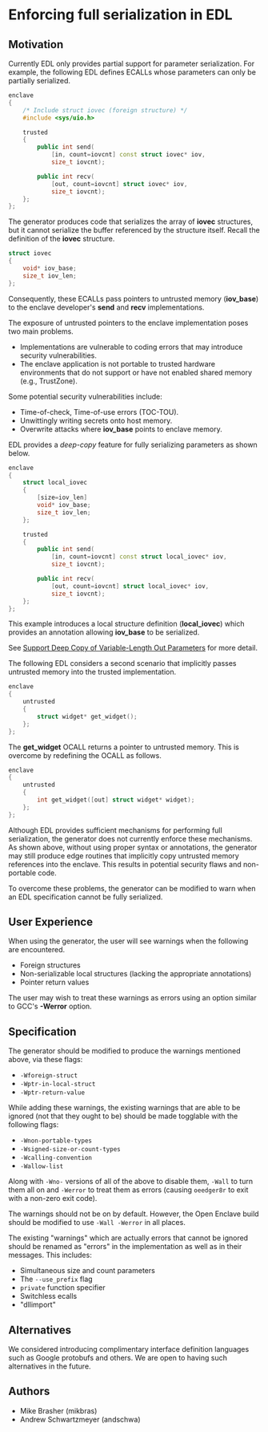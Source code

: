 Enforcing full serialization in EDL
===================================

Motivation
----------

Currently EDL only provides partial support for parameter serialization. For
example, the following EDL defines ECALLs whose parameters can only be
partially serialized.

```c++
enclave
{
    /* Include struct iovec (foreign structure) */
    #include <sys/uio.h>

    trusted
    {
        public int send(
            [in, count=iovcnt] const struct iovec* iov,
            size_t iovcnt);

        public int recv(
            [out, count=iovcnt] struct iovec* iov,
            size_t iovcnt);
    };
};
```

The generator produces code that serializes the array of **iovec**
structures, but it cannot serialize the buffer referenced by the structure
itself. Recall the definition of the **iovec** structure.

```c++
struct iovec
{
    void* iov_base;
    size_t iov_len;
};
```

Consequently, these ECALLs pass pointers to untrusted memory (**iov_base**) to
the enclave developer's **send** and **recv** implementations.

The exposure of untrusted pointers to the enclave implementation poses two main
problems.

- Implementations are vulnerable to coding errors that may introduce security
  vulnerabilities.
- The enclave application is not portable to trusted hardware environments
  that do not support or have not enabled shared memory (e.g., TrustZone).

Some potential security vulnerabilities include:

- Time-of-check, Time-of-use errors (TOC-TOU).
- Unwittingly writing secrets onto host memory.
- Overwrite attacks where **iov_base** points to enclave memory.

EDL provides a *deep-copy* feature for fully serializing parameters as shown
below.

```c++
enclave
{
    struct local_iovec
    {
        [size=iov_len]
        void* iov_base;
        size_t iov_len;
    };

    trusted
    {
        public int send(
            [in, count=iovcnt] const struct local_iovec* iov,
            size_t iovcnt);

        public int recv(
            [out, count=iovcnt] struct local_iovec* iov,
            size_t iovcnt);
    };
};
```

This example introduces a local structure definition (**local_iovec**) which
provides an annotation allowing **iov_base** to be serialized.

See [Support Deep Copy of Variable-Length Out Parameters](/docs/DesignDocs/DeepCopyOutParameters.md)
for more detail.

The following EDL considers a second scenario that implicitly passes untrusted
memory into the trusted implementation.

```c++
enclave
{
    untrusted
    {
        struct widget* get_widget();
    };
};
```

The **get_widget** OCALL returns a pointer to untrusted memory. This is overcome
by redefining the OCALL as follows.

```c++
enclave
{
    untrusted
    {
        int get_widget([out] struct widget* widget);
    };
};
```

Although EDL provides sufficient mechanisms for performing full serialization,
the generator does not currently enforce these mechanisms. As shown above,
without using proper syntax or annotations, the generator may still produce edge
routines that implicitly copy untrusted memory references into the enclave.
This results in potential security flaws and non-portable code.

To overcome these problems, the generator can be modified to warn when an EDL
specification cannot be fully serialized.

User Experience
---------------

When using the generator, the user will see warnings when the following are
encountered.

- Foreign structures
- Non-serializable local structures (lacking the appropriate annotations)
- Pointer return values

The user may wish to treat these warnings as errors using an option similar to
GCC's **-Werror** option.

Specification
-------------

The generator should be modified to produce the warnings mentioned above, via
these flags:

- `-Wforeign-struct`
- `-Wptr-in-local-struct`
- `-Wptr-return-value`

While adding these warnings, the existing warnings that are able to be ignored
(not that they ought to be) should be made togglable with the following flags:

- `-Wnon-portable-types`
- `-Wsigned-size-or-count-types`
- `-Wcalling-convention`
- `-Wallow-list`

Along with `-Wno-` versions of all of the above to disable them, `-Wall` to turn
them all on and `-Werror` to treat them as errors (causing `oeedger8r` to exit
with a non-zero exit code).

The warnings should not be on by default. However, the Open Enclave build should
be modified to use `-Wall -Werror` in all places.

The existing "warnings" which are actually errors that cannot be ignored should
be renamed as "errors" in the implementation as well as in their messages. This
includes:

- Simultaneous size and count parameters
- The `--use_prefix` flag
- `private` function specifier
- Switchless ecalls
- "dllimport"

Alternatives
------------

We considered introducing complimentary interface definition languages such
as Google protobufs and others. We are open to having such alternatives in
the future.

Authors
-------

- Mike Brasher (mikbras)
- Andrew Schwartzmeyer (andschwa)
